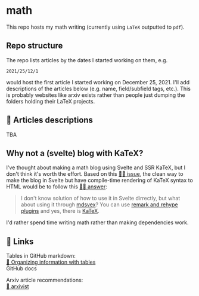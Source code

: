 # math

This repo hosts my math writing (currently using `LaTeX` outputted to `pdf`).

## Repo structure

The repo lists articles by the dates I started working on them, e.g.

```
2021/25/12/1
```

would host the first article I started working on December 25, 2021. I'll add descriptions of the articles below (e.g. name, field/subfield tags, etc.). This is probably websites like arxiv exists rather than people just dumping the folders holding their LaTeX projects.

## 📅 Articles descriptions

TBA

## Why not a (svelte) blog with KaTeX?

I've thought about making a math blog using Svelte and SSR KaTeX, but I don't think it's worth the effort. Based on this [🐙🐱 issue](https://github.com/sveltejs/svelte/issues/6651), the clean way to make the blog in Svelte but have compile-time rendering of KaTeX syntax to HTML would be to follow this [🐙🐱 answer](https://github.com/sveltejs/svelte/issues/6651#issuecomment-898951252):

> I don't know solution of how to use it in Svelte dirrectly, but what about using it through [mdsvex](https://github.com/pngwn/MDsveX)? You can use [remark and rehype plugins](https://mdsvex.com/docs#remarkplugins--rehypeplugins) and yes, there is [KaTeX](https://github.com/remarkjs/remark-math/tree/HEAD/packages/rehype-katex).

I'd rather spend time writing math rather than making dependencies work.

## 🔗 Links

Tables in GitHub markdown:  
[📝 Organizing information with tables](https://docs.github.com/en/github/writing-on-github/working-with-advanced-formatting/organizing-information-with-tables)  
GitHub docs

Arxiv article recommendations:  
[🔗 arxivist](https://arxivist.com/)
